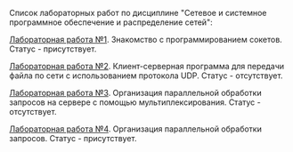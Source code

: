 Список лабораторных работ по дисциплине "Сетевое и системное программное обеспечение и распределение сетей":

[Лабораторная работа №1](https://github.com/oooNAKooo/BSUIR/tree/main/6%20sem/SSPOiRS/lab_1). Знакомство с программированием сокетов. Статус - присутствует.

[Лабораторная работа №2](https://github.com/oooNAKooo/BSUIR/tree/main/6%20sem/SSPOiRS/lab_2). Клиент-серверная программа для передачи файла по сети с использованием протокола UDP. Статус - отсутствует.

[Лабораторная работа №3](https://github.com/oooNAKooo/BSUIR/tree/main/6%20sem/SSPOiRS/lab_3). Организация параллельной обработки запросов на сервере с помощью мультиплексирования. Статус - отсутствует.

[Лабораторная работа №4](https://github.com/oooNAKooo/BSUIR/tree/main/6%20sem/SSPOiRS/lab_4). Организация параллельной обработки запросов. Статус - присутствует.
